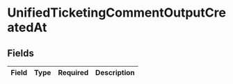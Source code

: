 # UnifiedTicketingCommentOutputCreatedAt


## Fields

| Field       | Type        | Required    | Description |
| ----------- | ----------- | ----------- | ----------- |